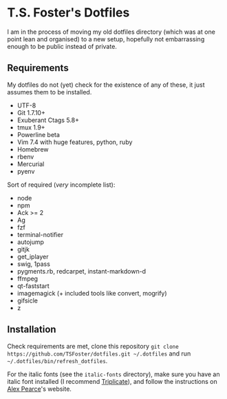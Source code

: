 # T.S. Foster's Dotfiles

I am in the process of moving my old dotfiles directory (which was at one point lean and organised) to a new setup, hopefully not embarrassing enough to be public instead of private.

## Requirements

My dotfiles do not (yet) check for the existence of any of these, it just assumes them to be installed.

* UTF-8
* Git 1.7.10+
* Exuberant Ctags 5.8+
* tmux 1.9+
* Powerline beta
* Vim 7.4 with huge features, python, ruby
* Homebrew
* rbenv
* Mercurial
* pyenv

Sort of required (*very* incomplete list):

* node
* npm
* Ack >= 2
* Ag
* fzf
* terminal-notifier
* autojump
* gitjk
* get_iplayer
* swig, 1pass
* pygments.rb, redcarpet, instant-markdown-d
* ffmpeg
* qt-faststart
* imagemagick (+ included tools like convert, mogrify)
* gifsicle
* z

## Installation

Check requirements are met, clone this repository `git clone https://github.com/TSFoster/dotfiles.git ~/.dotfiles` and run `~/.dotfiles/bin/refresh_dotfiles`.

For the italic fonts (see the `italic-fonts` directory), make sure you have an italic font installed (I recommend [Triplicate]), and follow the instructions on [Alex Pearce]'s website.

[Triplicate]:  http://practicaltypography.com/triplicate.html            "Triplicate font by Matthew Butterick"
[Alex Pearce]: https://alexpearce.me/2014/05/italics-in-iterm2-vim-tmux/ "Enabling italic fonts in iTerm2, tmux, and vim"
